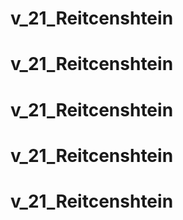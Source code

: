 # v_21_Reitcenshtein
# v_21_Reitcenshtein
# v_21_Reitcenshtein
# v_21_Reitcenshtein
# v_21_Reitcenshtein
